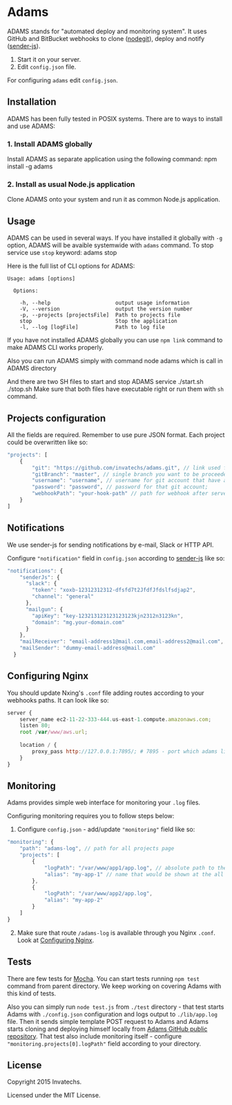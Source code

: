 # Adams
ADAMS stands for "automated deploy and monitoring system". 
It uses GitHub and BitBucket webhooks to clone ([nodegit](https://www.npmjs.com/package/nodegit)), deploy and notify ([sender-js](https://www.npmjs.com/package/sender-js)).

1. Start it on your server.
2. Edit `config.json` file.


For configuring `adams` edit `config.json`.

## Installation
ADAMS has been fully tested in POSIX systems. There are to ways to install and use ADAMS:
### 1. Install ADAMS globally
Install ADAMS as separate application using the following command:
	npm install -g adams

### 2. Install as usual Node.js application
Clone ADAMS onto your system and run it as common Node.js application.

## Usage
ADAMS can be used in several ways. If you have installed it globally with `-g` option, ADAMS will be avaible systemwide with `adams` command. To stop service use `stop` keyword:
	adams stop

Here is the full list of CLI options for ADAMS:
```
Usage: adams [options]

  Options:

    -h, --help                     output usage information
    -V, --version                  output the version number
    -p, --projects [projectsFile]  Path to projects file
    stop                           Stop the application
    -l, --log [logFile]            Path to log file
```

If you have not installed ADAMS globally you can use `npm link` command to make ADAMS CLI works properly.

Also you can run ADAMS simply with command
	node adams
which is call in ADAMS directory

And there are two SH files to start and stop ADAMS service
	./start.sh
	./stop.sh
Make sure that both files have executable right or run them with `sh` command.


## Projects configuration

All the fields are required. Remember to use pure JSON format. Each project could be overwritten like so:

```js
"projects": [
    {
        "git": "https://github.com/invatechs/adams.git", // link used for clone project;
        "gitBranch": "master", // single branch you want to be proceeded;
        "username": "username", // username for git account that have at least read rights for git repository; you can specify empty username and password if current git account is publick; 
        "password": "password", // password for that git account;
        "webhookPath": "your-hook-path" // path for webhook after server DNS address, for example: you have your server running on `http://ec2-11-22-333-444.us-west-1.compute.amazonaws.com`, so you can create webhook `http://ec2-11-22-333-444.us-west-1.compute.amazonaws.com/your-hook-path`;
    }
]
```

## Notifications

We use sender-js for sending notifications by e-mail, Slack or HTTP API.

Configure `"notification"` field in `config.json` according to [sender-js](https://www.npmjs.com/package/sender-js) like so:

```js
"notifications": {
    "senderJs": {
      "slack": {
        "token": "xoxb-12312312312-dfsfd7t2JfdfJfdslfsdjap2",
        "channel": "general"
      },
      "mailgun": {
        "apiKey": "key-123213123123123123kjn2312n3123kn",
        "domain": "mg.your-domain.com"
      }
    },
    "mailReceiver": "email-address1@mail.com,email-address2@mail.com",
    "mailSender": "dummy-email-address@mail.com"
  }
```


## <a name="configuring-nginx"></a>Configuring Nginx

You should update Nxing's `.conf` file adding routes according to your webhooks paths. It can look like so:
                                                                          
```js
server {
    server_name ec2-11-22-333-444.us-east-1.compute.amazonaws.com;
    listen 80;
    root /var/www/aws.url;
        
    location / {
        proxy_pass http://127.0.0.1:7895/; # 7895 - port which adams listens
    }
}
```
 

## Monitoring

Adams provides simple web interface for monitoring your `.log` files.

Configuring monitoring requires you to follow steps below:

1) Configure `config.json` - add/update `"monitoring"` field like so:
```js
"monitoring": {
    "path": "adams-log", // path for all projects page
    "projects": [
        {
            "logPath": "/var/www/app1/app.log", // absolute path to the .log file
            "alias": "my-app-1" // name that would be shown at the all projects page
        },
        {
            "logPath": "/var/www/app2/app.log",
            "alias": "my-app-2"
        }
    ]
}
```

2) Make sure that route `/adams-log` is available through you Nginx `.conf`. Look at [Configuring Nginx](#configuring-nginx).


## Tests
 
There are few tests for [Mocha](http://mochajs.org). 
You can start tests running `npm test` command from parent directory. 
We keep working on covering Adams with this kind of tests.

Also you can simply run `node test.js` from `./test` directory - that test starts Adams 
with `./config.json` configuration and logs output to `./lib/app.log` file. 
Then it sends simple template POST request to Adams and Adams starts cloning and 
deploying himself locally from [Adams GitHub public repository](https://github.com/invatechs/adams).
That test also include monitoring itself - configure `"monitoring.projects[0].logPath"` field 
according to your directory. 


## License
Copyright 2015 Invatechs.

Licensed under the MIT License.
